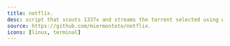 ```yaml
---
title: notflix.
desc: script that scouts 1337x and streams the torrent selected using webtorrent.
source: https://github.com/miermontoto/notflix.
icons: [linux, terminal]
---
```

